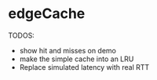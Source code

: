 # edgeCache
TODOS:
- show hit and misses on demo
- make the simple cache into an LRU
- Replace simulated latency with real RTT